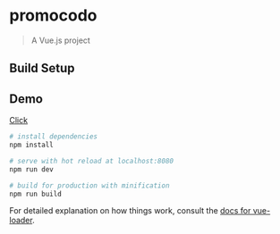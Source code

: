 # promocodo

> A Vue.js project

## Build Setup

## Demo

[Click](http://aqwrel.github.io/project/promocodo/index.html)

``` bash
# install dependencies
npm install

# serve with hot reload at localhost:8080
npm run dev

# build for production with minification
npm run build
```

For detailed explanation on how things work, consult the [docs for vue-loader](http://vuejs.github.io/vue-loader).
